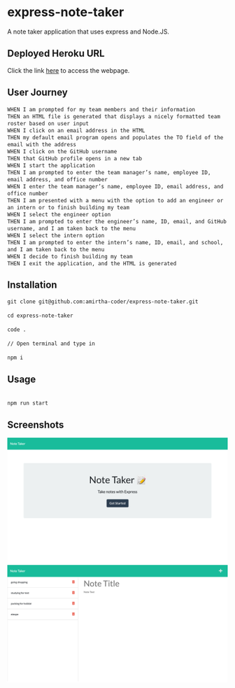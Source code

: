 # express-note-taker

A note taker application that uses express and Node.JS.

## Deployed Heroku URL

Click the link [here](https://whispering-shelf-04348.herokuapp.com/) to access the webpage.

## User Journey

```
WHEN I am prompted for my team members and their information
THEN an HTML file is generated that displays a nicely formatted team roster based on user input
WHEN I click on an email address in the HTML
THEN my default email program opens and populates the TO field of the email with the address
WHEN I click on the GitHub username
THEN that GitHub profile opens in a new tab
WHEN I start the application
THEN I am prompted to enter the team manager’s name, employee ID, email address, and office number
WHEN I enter the team manager’s name, employee ID, email address, and office number
THEN I am presented with a menu with the option to add an engineer or an intern or to finish building my team
WHEN I select the engineer option
THEN I am prompted to enter the engineer’s name, ID, email, and GitHub username, and I am taken back to the menu
WHEN I select the intern option
THEN I am prompted to enter the intern’s name, ID, email, and school, and I am taken back to the menu
WHEN I decide to finish building my team
THEN I exit the application, and the HTML is generated
```

## Installation

```
git clone git@github.com:amirtha-coder/express-note-taker.git

cd express-note-taker

code .

// Open terminal and type in

npm i
```

## Usage

```

npm run start
```

## Screenshots

![Screenshot 1](./public/assets/images/notetaker-1.png)
![Screenshot 2](./public/assets/images/notetaker-2.png)
